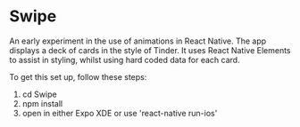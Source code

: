 # Swipe

An early experiment in the use of animations in React Native. The app displays a deck of cards in the style of Tinder. It uses React Native Elements to assist in styling, whilst using hard coded data for each card.

To get this set up, follow these steps:

1) cd Swipe
2) npm install
3) open in either Expo XDE or use 'react-native run-ios'